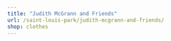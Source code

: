 ```yaml
---
title: "Judith McGrann and Friends"
url: /saint-louis-park/judith-mcgrann-and-friends/
shop: clothes
---
```


